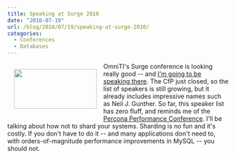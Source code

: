 ```yaml
---
title: Speaking at Surge 2010
date: "2010-07-19"
url: /blog/2010/07/19/speaking-at-surge-2010/
categories:
  - Conferences
  - Databases
---
```

[<img src="/media/2010/07/surge.png" alt="" title="Surge" width="188" height="90" class="alignleft size-full wp-image-1960" style="float:left; margin: 15px" />][1] OmniTI's Surge conference is looking really good -- and [I'm going to be speaking there][2]. The CfP just closed, so the list of speakers is still growing, but it already includes impressive names such as Neil J. Gunther. So far, this speaker list has zero fluff, and reminds me of the [Percona Performance Conference][3]. I'll be talking about how not to shard your systems. Sharding is no fun and it's costly. If you don't have to do it -- and many applications don't need to, with orders-of-magnitude performance improvements in MySQL -- you should not.

 [1]: http://omniti.com/surge
 [2]: http://omniti.com/surge/2010/speakers/baron-schwartz
 [3]: http://conferences.percona.com/percona-performance-conference-2009/schedule.html
